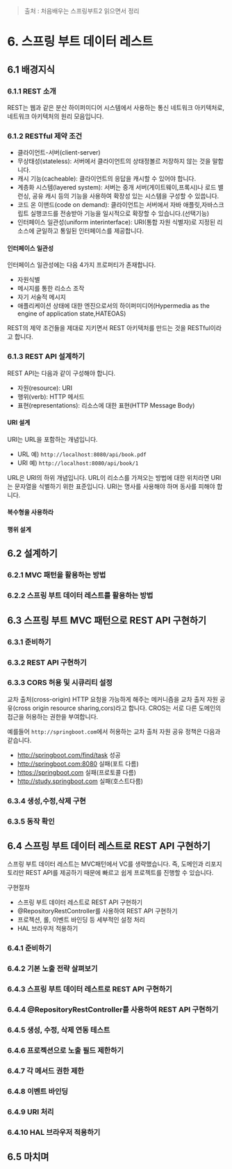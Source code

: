 > 출처 : 처음배우는 스프링부트2 읽으면서 정리

# 6. 스프링 부트 데이터 레스트
## 6.1 배경지식
### 6.1.1 REST 소개
REST는 웹과 같은 분산 하이퍼미디어 시스템에서 사용하는 통신 네트워크 아키텍처로, 네트워크 아키텍처의 원리 모음입니다.

### 6.1.2 RESTful 제약 조건
- 클라이언트-서버(client-server)
- 무상태성(stateless): 서버에서 클라이언트의 상태정볼르 저장하지 않는 것을 말합니다.
- 캐시 기능(cacheable): 클라이언트의 응답을 캐시할 수 있어야 합니다.
- 계층화 시스템(layered system): 서버는 중개 서버(게이트웨이,프록시)나 로드 밸런싱, 공유 캐시 등의 기능을 사용하여 확장성 있는 시스템을 구성할 수 있씁니다.
- 코드 온 이맨드(code on demand): 클라이언트는 서버에서 자바 애플릿,자바스크립트 실행코드를 전송받아 기능을 일시적으로 확장할 수 있습니다.(선택기능)
- 인터페이스 일관성(uniform interinterface): URI(통합 자원 식별자)로 지정된 리소스에 균일하고 통일된 인터페이스를 제공합니다.

#### 인터페이스 일관성
인터페이스 일관성에는 다음 4가지 프로퍼티가 존재합니다.
- 자원식별
- 메시지를 통한 리소스 조작
- 자기 서술적 메시지
- 애플리케이션 상태에 대한 엔진으로서의 하이퍼미디어(Hypermedia as the engine of application state,HATEOAS)

REST의 제약 조건들을 제대로 지키면서 REST 아키텍처를 만드는 것을 RESTful이라고 합니다.

### 6.1.3 REST API 설계하기
REST API는 다음과 같이 구성해야 합니다.
- 자원(resource): URI
- 행위(verb): HTTP 메서드
- 표현(representations): 리소스에 대한 표현(HTTP Message Body)

#### URI 설계
URI는 URL을 포함하는 개념입니다. 
- URL 예) `http://localhost:8080/api/book.pdf`
- URI 예) `http://localhost:8080/api/book/1`

URL은 URI의 하위 개념입니다. 
URL이 리소스를 가져오는 방법에 대한 위치라면 URI는 문자열을 식별하기 위한 표준입니다.
URI는 명사를 사용해야 하며 동사를 피해야 합니다.

#### 복수형을 사용하라
#### 행위 설계

## 6.2 설계하기
### 6.2.1 MVC 패턴을 활용하는 방법
### 6.2.2 스프링 부트 데이터 레스트를 활용하는 방법

## 6.3 스프링 부트 MVC 패턴으로 REST API 구현하기
### 6.3.1 준비하기
### 6.3.2 REST API 구현하기
### 6.3.3 CORS 허용 및 시큐리티 설정
교차 출처(cross-origin) HTTP 요청을 가능하게 해주는 메커니즘을 교차 출저 자원 공유(cross origin resource sharing,cors)라고 합니다.
CROS는 서로 다른 도메인의 접근을 허용하는 권한을 부여합니다.

예를들어 `http://springboot.com`에서 허용하는 교차 출처 자원 공유 정책은 다음과 같습니다.
- http://springboot.com/find/task           성공
- http://springboot.com:8080                실패(포트 다름)
- https://springboot.com                    실패(프로토콜 다름)
- http://study.springboot.com               실패(호스트다름)

### 6.3.4 생성,수정,삭제 구현
### 6.3.5 동작 확인

## 6.4 스프링 부트 데이터 레스트로 REST API 구현하기
스프링 부트 데이터 레스트는 MVC패턴에서 VC를 생략했습니다. 
즉, 도메인과 리포지토리만 REST API를 제공하기 때문에 빠르고 쉽게 프로젝트를 진행할 수 있습니다.

구현절차  
- 스프링 부트 데이터 레스트로 REST API 구현하기
- @RepositoryRestController를 사용하여 REST API 구현하기
- 프로젝션, 롤, 이벤트 바인딩 등 세부적인 설정 처리
- HAL 브라우저 적용하기

### 6.4.1 준비하기
### 6.4.2 기본 노출 전략 살펴보기
### 6.4.3 스프링 부트 데이터 레스트로 REST API 구현하기
### 6.4.4 @RepositoryRestController를 사용하여 REST API 구현하기
### 6.4.5 생성, 수정, 삭제 연동 테스트
### 6.4.6 프로젝션으로 노출 필드 제한하기
### 6.4.7 각 메서드 권한 제한
### 6.4.8 이벤트 바인딩
### 6.4.9 URI 처리
### 6.4.10 HAL 브라우저 적용하기

## 6.5 마치며

